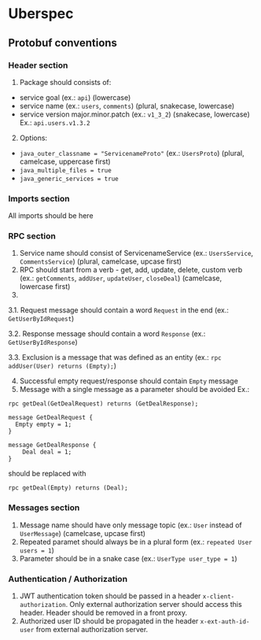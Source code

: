# Uberspec

## Protobuf conventions

### Header section

1. Package should consists of:
- service goal (ex.: `api`) (lowercase)
- service name (ex.: `users`, `comments`) (plural, snakecase, lowercase)
- service version major.minor.patch (ex.: `v1_3_2`) (snakecase, lowercase)
Ex.: `api.users.v1.3.2`

2. Options:
- `java_outer_classname = "ServicenameProto"` (ex.: `UsersProto`) (plural, camelcase, uppercase first)
- `java_multiple_files = true`
- `java_generic_services = true`

### Imports section

All imports should be here

### RPC section

1. Service name should consist of ServicenameService (ex.: `UsersService`, `CommentsService`) (plural, camelcase, upcase first)
2. RPC should start from a verb - get, add, update, delete, custom verb (ex.: `getComments`, `addUser`, `updateUser`, `closeDeal`) (camelcase, lowercase first)
3. 

3.1. Request message should contain a word `Request` in the end (ex.: `GetUserByIdRequest`)

3.2. Response message should contain a word `Response` (ex.: `GetUserByIdResponse`)

3.3. Exclusion is a message that was defined as an entity (ex.: `rpc addUser(User) returns (Empty);`)

4. Successful empty request/response should contain `Empty` message
5. Message with a single message as a parameter should be avoided
Ex.:
```
rpc getDeal(GetDealRequest) returns (GetDealResponse);

message GetDealRequest {
  Empty empty = 1;
}

message GetDealResponse {
    Deal deal = 1;
}
```

should be replaced with

```
rpc getDeal(Empty) returns (Deal);
```

### Messages section

1. Message name should have only message topic (ex.: `User` instead of `UserMessage`) (camelcase, upcase first)
2. Repeated paramet should always be in a plural form (ex.: `repeated User users = 1`)
3. Parameter should be in a snake case (ex.: `UserType user_type = 1`)

### Authentication / Authorization

1. JWT authentication token should be passed in a header `x-client-authorization`. Only external authorization server should access this header. Header should be removed in a front proxy.
2. Authorized user ID should be propagated in the header `x-ext-auth-id-user` from external authorization server.
